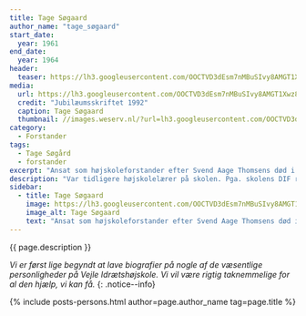 ```yaml
---
title: Tage Søgaard
author_name: "tage_søgaard"
start_date: 
  year: 1961
end_date:
  year: 1964
header:
  teaser: https://lh3.googleusercontent.com/OOCTVD3dEsm7nMBuSIvy8AMGT1Xwz8nlY14RpZmx_aBPDgCT1ETnFvOq9J8MRf9QG2q4M3OQ7qdUk8pDQyWZueKHvAiEmQUVgXXcXr2wGN-7BnCNyR8iKiymjnzpy0lKoC_DcGqXdu8
media: 
  url: https://lh3.googleusercontent.com/OOCTVD3dEsm7nMBuSIvy8AMGT1Xwz8nlY14RpZmx_aBPDgCT1ETnFvOq9J8MRf9QG2q4M3OQ7qdUk8pDQyWZueKHvAiEmQUVgXXcXr2wGN-7BnCNyR8iKiymjnzpy0lKoC_DcGqXdu8
  credit: "Jubilæumsskriftet 1992"
  caption: Tage Søgaard
  thumbnail: //images.weserv.nl/?url=lh3.googleusercontent.com/OOCTVD3dEsm7nMBuSIvy8AMGT1Xwz8nlY14RpZmx_aBPDgCT1ETnFvOq9J8MRf9QG2q4M3OQ7qdUk8pDQyWZueKHvAiEmQUVgXXcXr2wGN-7BnCNyR8iKiymjnzpy0lKoC_DcGqXdu8&w=100
category:
  - Forstander
tags:
  - Tage Søgård
  - forstander
excerpt: "Ansat som højskoleforstander efter Svend Aage Thomsens død i 1961. Blev forstander sammen med Aksel Bjerregaard. Sagde op i 1964."
description: "Var tidligere højskolelærer på skolen. Pga. skolens DIF relationer fik han en medforstander i Aksel Bjerregaard. Samarbejdet kom dog aldrigt til at fungere optimalt, hvilket man kan læse mere om i Jubilæumsskriftet fra 1992."
sidebar:
  - title: Tage Søgaard
    image: https://lh3.googleusercontent.com/OOCTVD3dEsm7nMBuSIvy8AMGT1Xwz8nlY14RpZmx_aBPDgCT1ETnFvOq9J8MRf9QG2q4M3OQ7qdUk8pDQyWZueKHvAiEmQUVgXXcXr2wGN-7BnCNyR8iKiymjnzpy0lKoC_DcGqXdu8
    image_alt: Tage Søgaard
    text: "Ansat som højskoleforstander efter Svend Aage Thomsens død i 1961. Blev forstander sammen med Aksel Bjerregaard. Sagde op i 1964."
---
```


{{ page.description }}

_Vi er først lige begyndt at lave biografier på nogle af de væsentlige personligheder på Vejle Idrætshøjskole. Vi vil være rigtig taknemmelige for al den hjælp, vi kan få._
{: .notice--info}

{% include posts-persons.html author=page.author_name tag=page.title %}
